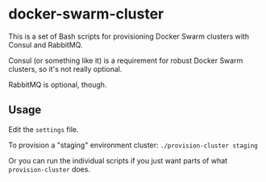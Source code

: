 # docker-swarm-cluster

This is a set of Bash scripts for provisioning Docker Swarm clusters with Consul and RabbitMQ.

Consul (or something like it) is a requirement for robust Docker Swarm clusters, so it's not really optional.

RabbitMQ is optional, though.

## Usage

Edit the `settings` file.

To provision a "staging" environment cluster:
`./provision-cluster staging`

Or you can run the individual scripts if you just want parts of what `provision-cluster` does.
